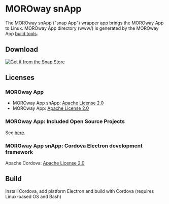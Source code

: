 #  MOROway snApp

The MOROway snApp ("snap App") wrapper app brings the MOROway App to Linux. MOROway App directory (www/) is generated by the MOROway App [build tools](https://github.com/MOROway/moroway-app-dev).

## Download

[![Get it from the Snap Store](https://snapcraft.io/static/images/badges/en/snap-store-black.svg)](https://snapcraft.io/moroway-app)

## Licenses

### MOROway App

* MOROway App snApp: [Apache License 2.0](./LICENSE)
* MOROway App: [Apache License 2.0](https://github.com/MOROway/moroway-app-dev/blob/master/LICENSE)

### MOROway App: Included Open Source Projects

See [here](./www/src/lib/README.md).

### MOROway App snApp: Cordova Electron development framework

Apache Cordova: [Apache License 2.0](https://github.com/apache/cordova-electron/blob/master/LICENSE)

## Build

Install Cordova, add platform Electron and build with Cordova (requires Linux-based OS and Bash)
